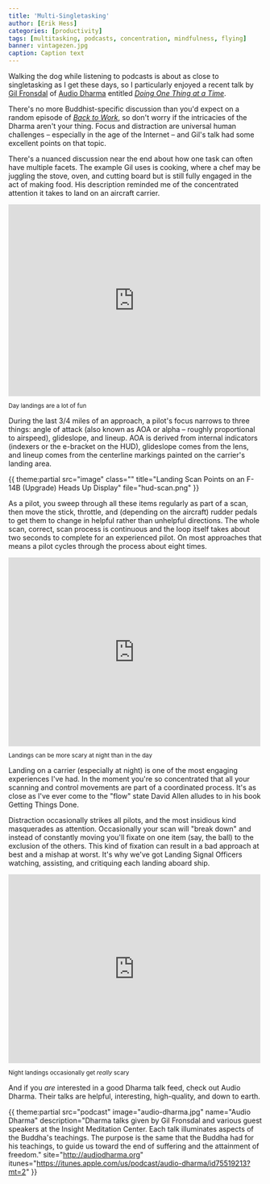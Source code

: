 ```yaml
---
title: 'Multi-Singletasking'
author: [Erik Hess]
categories: [productivity]
tags: [multitasking, podcasts, concentration, mindfulness, flying]
banner: vintagezen.jpg
caption: Caption text
---
```


Walking the dog while listening to podcasts is about as close to singletasking as I get these days, so I particularly enjoyed a recent talk by [Gil Fronsdal](http://www.audiodharma.org/teacher/1/) of [Audio Dharma](http://www.audiodharma.org/) entitled [*Doing One Thing at a Time*](http://www.audiodharma.org/talks/audio_player/5887.html).

There's no more Buddhist-specific discussion than you'd expect on a random episode of [*Back to Work*](http://5by5.tv/b2w), so don't worry if the intricacies of the Dharma aren't your thing. Focus and distraction are universal human challenges &ndash; especially in the age of the Internet &ndash; and Gil's talk had some excellent points on that topic.

There's a nuanced discussion near the end about how one task can often have multiple facets. The example Gil uses is cooking, where a chef may be juggling the stove, oven, and cutting board but is still fully engaged in the act of making food. His description reminded me of the concentrated attention it takes to land on an aircraft carrier.

<iframe src="https://player.vimeo.com/video/134890822" width="500" height="381" frameborder="0" webkitallowfullscreen mozallowfullscreen allowfullscreen></iframe> 

<small class="caption ">
  <p>Day landings are a lot of fun</p>
</small>

During the last 3/4 miles of an approach, a pilot's focus narrows to three things: angle of attack (also known as AOA or alpha &ndash; roughly proportional to airspeed), glideslope, and lineup. AOA is derived from internal indicators (indexers or the e-bracket on the HUD), glideslope comes from the lens, and lineup comes from the centerline markings painted on the carrier's landing area.

{{ theme:partial src="image" class="" title="Landing Scan Points on an F-14B (Upgrade) Heads Up Display" file="hud-scan.png" }}

As a pilot, you sweep through all these items regularly as part of a scan, then move the stick, throttle, and (depending on the aircraft) rudder pedals to get them to change in helpful rather than unhelpful directions. The whole scan, correct, scan process is continuous and the loop itself takes about two seconds to complete for an experienced pilot. On most approaches that means a pilot cycles through the process about eight times.

<iframe src="https://player.vimeo.com/video/47480979" width="500" height="375" frameborder="0" webkitallowfullscreen mozallowfullscreen allowfullscreen></iframe> 

<small class="caption ">
  <p>Landings can be more scary at night than in the day</p>
</small>

Landing on a carrier (especially at night) is one of the most engaging experiences I've had. In the moment you're so concentrated that all your scanning and control movements are part of a coordinated process. It's as close as I've ever come to the "flow" state David Allen alludes to in his book Getting Things Done.

Distraction occasionally strikes all pilots, and the most insidious kind masquerades as attention. Occasionally your scan will "break down" and instead of constantly moving you'll fixate on one item (say, the ball) to the exclusion of the others. This kind of fixation can result in a bad approach at best and a mishap at worst. It's why we've got Landing Signal Officers watching, assisting, and critiquing each landing aboard ship.

<iframe src="https://player.vimeo.com/video/47480980" width="500" height="375" frameborder="0" webkitallowfullscreen mozallowfullscreen allowfullscreen></iframe> 

<small class="caption ">
  <p>Night landings occasionally get <em>really</em> scary</p>
</small>

And if you *are* interested in a good Dharma talk feed, check out Audio Dharma. Their talks are helpful, interesting, high-quality, and down to earth.


{{ theme:partial src="podcast" image="audio-dharma.jpg" name="Audio Dharma" description="Dharma talks given by Gil Fronsdal and various guest speakers at the Insight Meditation Center. Each talk illuminates aspects of the Buddha's teachings. The purpose is the same that the Buddha had for his teachings, to guide us toward the end of suffering and the attainment of freedom." site="http://audiodharma.org" itunes="https://itunes.apple.com/us/podcast/audio-dharma/id75519213?mt=2" }}
